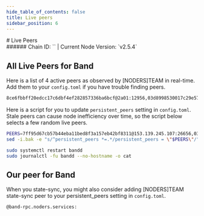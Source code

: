 ```yaml
---
hide_table_of_contents: false
title: Live peers
sidebar_position: 6
---
```


<div class="h1-with-icon icon-band">
# Live Peers
</div>
###### Chain ID: `` | Current Node Version: `v2.5.4`

## All Live Peers for Band
Here is a list of 4 active peers as observed by [NODERS]TEAM in real-time. Add them to your `config.toml` if you have trouble finding peers.

```bash
8ce6fbbff20edcc17c6dbf4ef282857336ba6bcf@2a01:12956,03d8998530017c29e57f1d164c556e28ff48e710@65.108.76.28:22956,268c44707b65471851e70c26d00c8ec9261c15a4@65.108.122.246:26646,7ff95d67cb57b44eba11bed8f3a157eb42bf8311@153.139.245.107:26656
```

Here is a script for you to update `persistent_peers` setting in `config.toml`. Stale peers can cause node inefficiency over time, so the script below selects a few random live peers.

```bash
PEERS=7ff95d67cb57b44eba11bed8f3a157eb42bf8311@153.139.245.107:26656,03d8998530017c29e57f1d164c556e28ff48e710@65.108.76.28:22956,8ce6fbbff20edcc17c6dbf4ef282857336ba6bcf@2a01:12956,268c44707b65471851e70c26d00c8ec9261c15a4@65.108.122.246:26646
sed -i.bak -e "s/^persistent_peers *=.*/persistent_peers = \"$PEERS\"/" ~/.band/config/config.toml

sudo systemctl restart bandd
sudo journalctl -fu bandd --no-hostname -o cat
```

## Our peer for Band
When you state-sync, you might also consider adding [NODERS]TEAM state-sync peer to your persistent_peers setting in `config.toml`.

```bash
@band-rpc.noders.services:
```
